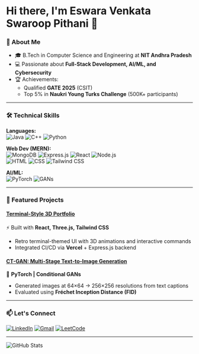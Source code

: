 # Hi there, I'm Eswara Venkata Swaroop Pithani 👋

### 🚀 About Me
- 🎓 B.Tech in Computer Science and Engineering at **NIT Andhra Pradesh** 
- 💻 Passionate about **Full-Stack Development, AI/ML, and Cybersecurity**
- 🏆 Achievements:  
  - Qualified **GATE 2025** (CSIT)  
  - Top 5% in **Naukri Young Turks Challenge** (500K+ participants)

---

### 🛠️ Technical Skills
**Languages:**  
![Java](https://img.shields.io/badge/Java-ED8B00?style=flat&logo=java&logoColor=white)
![C++](https://img.shields.io/badge/C++-00599C?style=flat&logo=c%2B%2B&logoColor=white)
![Python](https://img.shields.io/badge/Python-3776AB?style=flat&logo=python&logoColor=white)

**Web Dev (MERN):**  
![MongoDB](https://img.shields.io/badge/MongoDB-4EA94B?style=flat&logo=mongodb&logoColor=white)
![Express.js](https://img.shields.io/badge/Express.js-000000?style=flat&logo=express&logoColor=white)
![React](https://img.shields.io/badge/React-20232A?style=flat&logo=react&logoColor=61DAFB)
![Node.js](https://img.shields.io/badge/Node.js-43853D?style=flat&logo=node.js&logoColor=white)  
![HTML](https://img.shields.io/badge/HTML-E34F26?style=flat&logo=html5&logoColor=white)
![CSS](https://img.shields.io/badge/CSS-1572B6?style=flat&logo=css3&logoColor=white)
![Tailwind CSS](https://img.shields.io/badge/Tailwind_CSS-06B6D4?style=flat&logo=tailwind-css&logoColor=white)

**AI/ML:**  
![PyTorch](https://img.shields.io/badge/PyTorch-EE4C2C?style=flat&logo=pytorch&logoColor=white)
![GANs](https://img.shields.io/badge/GANs-FF6F00?style=flat&logo=keras&logoColor=white)

---

### 🌟 Featured Projects

#### [Terminal-Style 3D Portfolio](https://evsportfolio.vercel.app/)  
⚡ Built with **React, Three.js, Tailwind CSS**  
- Retro terminal-themed UI with 3D animations and interactive commands  
- Integrated CI/CD via **Vercel** + Express.js backend  

#### [CT-GAN: Multi-Stage Text-to-Image Generation](https://github.com/EswarPithani/CT-GAN)  
🧠 **PyTorch | Conditional GANs**  
- Generated images at 64×64 → 256×256 resolutions from text captions  
- Evaluated using **Fréchet Inception Distance (FID)**  

---

### 📫 Let's Connect  
[![LinkedIn](https://img.shields.io/badge/LinkedIn-0077B5?style=flat&logo=linkedin&logoColor=white)](https://linkedin.com/in/ev3)
[![Gmail](https://img.shields.io/badge/Gmail-D14836?style=flat&logo=gmail&logoColor=white)](mailto:eswarpithani268@gmail.com)
[![LeetCode](https://img.shields.io/badge/LeetCode-FFA116?style=flat&logo=leetcode&logoColor=white)](https://leetcode.com/u/eswarpithani/)

---

![GitHub Stats](https://github-readme-stats.vercel.app/api?username=EswarPithani&show_icons=true&theme=radical)
